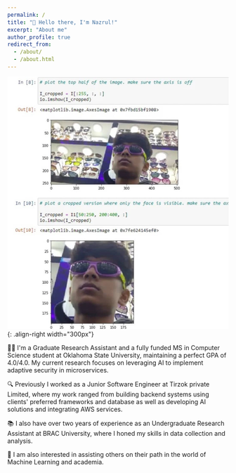 ```yaml
---
permalink: /
title: "👋 Hello there, I'm Nazrul!"
excerpt: "About me"
author_profile: true
redirect_from:
  - /about/
  - /about.html
---
```


![Illustration of combining vision and language modalities](images/tj.jfif){: .align-right width="300px"}

🧑‍🎓 I'm a Graduate Research Assistant and a fully funded MS in Computer Science student at Oklahoma State University, maintaining a perfect GPA of 4.0/4.0. My current research focuses on leveraging AI to implement adaptive security in microservices.

🔍 Previously I worked as a Junior Software Engineer at Tirzok private Limited, where my work ranged from building backend systems using clients' preferred frameworks and database as well as developing AI solutions and integrating AWS services.

📚 I also have over two years of experience as an Undergraduate Research Assistant at BRAC University, where I honed my skills in data collection and analysis.

🤝 I am also interested in assisting others on their path in the world of Machine Learning and academia.
